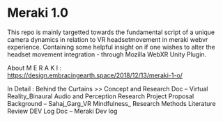 # Meraki 1.0

This repo is mainly targetted towards the fundamental script of a unique camera dynamics in relation to VR headsetmovement in meraki webvr experience. Containing some helpful insight on if one wishes to alter the headset movement integration - through Mozilla WebXR Unity Plugin. 

About M E R A K I : https://design.embracingearth.space/2018/12/13/meraki-1-o/

In Detail : Behind the Curtains >> 
Concept and Research Doc – Virtual Reality_Binaural Audio and Perception Research Project Proposal 
Background – Sahaj_Garg_VR Mindfulness_ Research Methods Literature Review
DEV Log Doc – Meraki Dev log 
